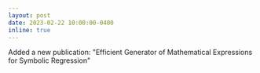```yaml
---
layout: post
date: 2023-02-22 10:00:00-0400
inline: true
---
```


Added a new publication: "Efficient Generator of Mathematical Expressions for Symbolic Regression"

